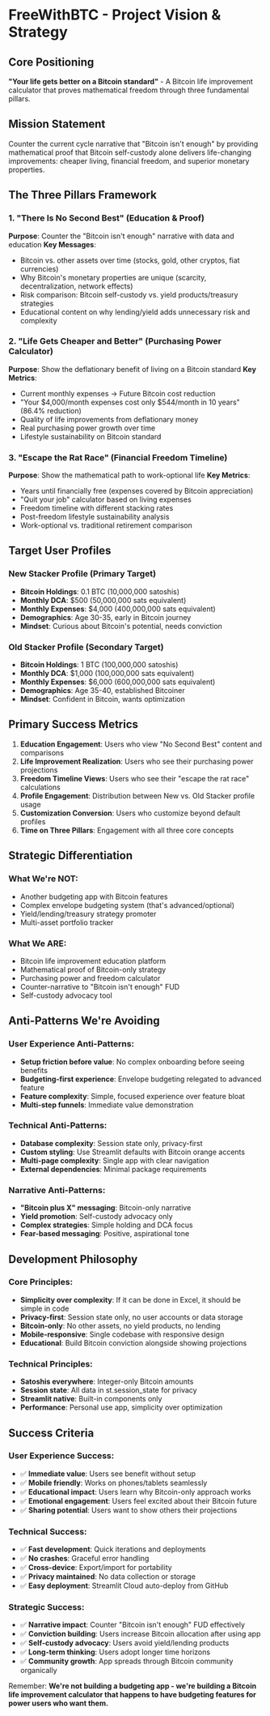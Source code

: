 # FreeWithBTC - Project Vision & Strategy

## Core Positioning
**"Your life gets better on a Bitcoin standard"** - A Bitcoin life improvement calculator that proves mathematical freedom through three fundamental pillars.

## Mission Statement
Counter the current cycle narrative that "Bitcoin isn't enough" by providing mathematical proof that Bitcoin self-custody alone delivers life-changing improvements: cheaper living, financial freedom, and superior monetary properties.

## The Three Pillars Framework

### 1. **"There Is No Second Best"** (Education & Proof)
**Purpose**: Counter the "Bitcoin isn't enough" narrative with data and education
**Key Messages**:
- Bitcoin vs. other assets over time (stocks, gold, other cryptos, fiat currencies)
- Why Bitcoin's monetary properties are unique (scarcity, decentralization, network effects)
- Risk comparison: Bitcoin self-custody vs. yield products/treasury strategies
- Educational content on why lending/yield adds unnecessary risk and complexity

### 2. **"Life Gets Cheaper and Better"** (Purchasing Power Calculator)
**Purpose**: Show the deflationary benefit of living on a Bitcoin standard
**Key Metrics**:
- Current monthly expenses → Future Bitcoin cost reduction
- "Your $4,000/month expenses cost only $544/month in 10 years" (86.4% reduction)
- Quality of life improvements from deflationary money
- Real purchasing power growth over time
- Lifestyle sustainability on Bitcoin standard

### 3. **"Escape the Rat Race"** (Financial Freedom Timeline)
**Purpose**: Show the mathematical path to work-optional life
**Key Metrics**:
- Years until financially free (expenses covered by Bitcoin appreciation)
- "Quit your job" calculator based on living expenses
- Freedom timeline with different stacking rates
- Post-freedom lifestyle sustainability analysis
- Work-optional vs. traditional retirement comparison

## Target User Profiles

### **New Stacker Profile** (Primary Target)
- **Bitcoin Holdings**: 0.1 BTC (10,000,000 satoshis)
- **Monthly DCA**: $500 (50,000,000 sats equivalent)
- **Monthly Expenses**: $4,000 (400,000,000 sats equivalent)
- **Demographics**: Age 30-35, early in Bitcoin journey
- **Mindset**: Curious about Bitcoin's potential, needs conviction

### **Old Stacker Profile** (Secondary Target)
- **Bitcoin Holdings**: 1 BTC (100,000,000 satoshis)
- **Monthly DCA**: $1,000 (100,000,000 sats equivalent)
- **Monthly Expenses**: $6,000 (600,000,000 sats equivalent)
- **Demographics**: Age 35-40, established Bitcoiner
- **Mindset**: Confident in Bitcoin, wants optimization

## Primary Success Metrics

1. **Education Engagement**: Users who view "No Second Best" content and comparisons
2. **Life Improvement Realization**: Users who see their purchasing power projections
3. **Freedom Timeline Views**: Users who see their "escape the rat race" calculations
4. **Profile Engagement**: Distribution between New vs. Old Stacker profile usage
5. **Customization Conversion**: Users who customize beyond default profiles
6. **Time on Three Pillars**: Engagement with all three core concepts

## Strategic Differentiation

### What We're NOT:
- Another budgeting app with Bitcoin features
- Complex envelope budgeting system (that's advanced/optional)
- Yield/lending/treasury strategy promoter
- Multi-asset portfolio tracker

### What We ARE:
- Bitcoin life improvement education platform
- Mathematical proof of Bitcoin-only strategy
- Purchasing power and freedom calculator
- Counter-narrative to "Bitcoin isn't enough" FUD
- Self-custody advocacy tool

## Anti-Patterns We're Avoiding

### User Experience Anti-Patterns:
- **Setup friction before value**: No complex onboarding before seeing benefits
- **Budgeting-first experience**: Envelope budgeting relegated to advanced feature
- **Feature complexity**: Simple, focused experience over feature bloat
- **Multi-step funnels**: Immediate value demonstration

### Technical Anti-Patterns:
- **Database complexity**: Session state only, privacy-first
- **Custom styling**: Use Streamlit defaults with Bitcoin orange accents
- **Multi-page complexity**: Single app with clear navigation
- **External dependencies**: Minimal package requirements

### Narrative Anti-Patterns:
- **"Bitcoin plus X" messaging**: Bitcoin-only narrative
- **Yield promotion**: Self-custody advocacy only
- **Complex strategies**: Simple holding and DCA focus
- **Fear-based messaging**: Positive, aspirational tone

## Development Philosophy

### Core Principles:
- **Simplicity over complexity**: If it can be done in Excel, it should be simple in code
- **Privacy-first**: Session state only, no user accounts or data storage
- **Bitcoin-only**: No other assets, no yield products, no lending
- **Mobile-responsive**: Single codebase with responsive design
- **Educational**: Build Bitcoin conviction alongside showing projections

### Technical Principles:
- **Satoshis everywhere**: Integer-only Bitcoin amounts
- **Session state**: All data in st.session_state for privacy
- **Streamlit native**: Built-in components only
- **Performance**: Personal use app, simplicity over optimization

## Success Criteria

### User Experience Success:
- ✅ **Immediate value**: Users see benefit without setup
- ✅ **Mobile friendly**: Works on phones/tablets seamlessly
- ✅ **Educational impact**: Users learn why Bitcoin-only approach works
- ✅ **Emotional engagement**: Users feel excited about their Bitcoin future
- ✅ **Sharing potential**: Users want to show others their projections

### Technical Success:
- ✅ **Fast development**: Quick iterations and deployments
- ✅ **No crashes**: Graceful error handling
- ✅ **Cross-device**: Export/import for portability
- ✅ **Privacy maintained**: No data collection or storage
- ✅ **Easy deployment**: Streamlit Cloud auto-deploy from GitHub

### Strategic Success:
- ✅ **Narrative impact**: Counter "Bitcoin isn't enough" FUD effectively
- ✅ **Conviction building**: Users increase Bitcoin allocation after using app
- ✅ **Self-custody advocacy**: Users avoid yield/lending products
- ✅ **Long-term thinking**: Users adopt longer time horizons
- ✅ **Community growth**: App spreads through Bitcoin community organically

Remember: **We're not building a budgeting app - we're building a Bitcoin life improvement calculator that happens to have budgeting features for power users who want them.** 